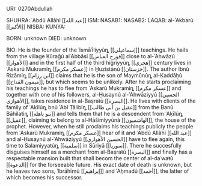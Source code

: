 URI: 0270Abdullah

SHUHRA: ʿAbdủ Allãhỉ [[عبد الله]]
ISM:
NASAB1:
NASAB2:
LAQAB: al-ʾAkbarủ [[الأكبر]]
NISBA:
KUNYA:

BORN: unknown
DIED: unknown

BIO: He is the founder of the ʾismāʿīliyyủȵ [[إسماعيلي]] teachings. He hails from the village Ḳūraǧủ alʿAbbāsỉ [[قورج العباس]] close to al-ʾAhwāzủ [[الأهواز]] and in the first half of the third hiǧriyyủȵ [[هجري]] century lives in ʿAskarủ Mukramỉȵ [[عسكر مكرم]] in Ḫuzistānủ [[خزستان]]. The author Ibnủ Rizāmỉȵ [[ابن رزام]] claims that he is the son of Maymūnủȵ al-Ḳaddāḥủ [[ميمون القداح]], but which seems to be unlikely. After he starts proclaiming his teachings he has to flee from ʿAskarủ Mukramỉȵ [[عسكر مكرم]] and together with one of his followers, al-Ḥusaynủ al-ʾAhwāziyyủ [[الحسين الأهوازي]], takes residence in al-Baṣraŧủ [[البصرة]]. He lives with clients of the family of ʿAḳīlủȵ bnủ ʾAbī Ṭālibỉȵ [[عقيل بن أبي طالب]] from the Banū Bāhilaŧỉȵ [[بنو باهلة]] and tells them that he is a descendent from ʿAḳīlủȵ [[عقيل]], claiming to belong to al-Hāšimiyyūnả [[الهاشميون]], the house of the prophet. However, when he still proclaims his teachings publicly the people from ʿAskarủ Mukramỉȵ [[عسكر مكرم]] hear of it and ʿAbdủ Allãhỉ [[عبد الله]] and al-Ḥusaynủ al-ʾAhwāziyyủ [[الحسين الأهوازي]] have to flee again, this time to Salamiyyaŧủȵ [[سلمية]] in Sūriyā [[سوريا]]. There he succesfully disguises himself as a merchant from al-Baṣraŧủ [[البصرة]] and finally has a respectable mansion built that shall becom the center of al-daʿwaŧủ [[الدعوة]] for the forseeable future. His exact date of death is unknown, but he leaves two sons, ʾIbrāhīmủ [[إبراهيم]] and ʾAḥmadủ [[أحمد]], the latter of which becomes his successor.
